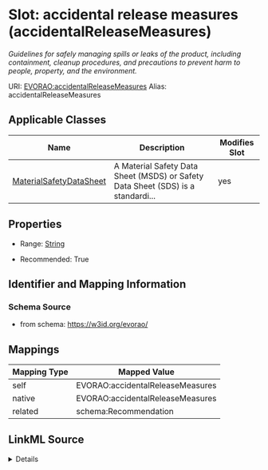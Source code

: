 

# Slot: accidental release measures (accidentalReleaseMeasures) 


_Guidelines for safely managing spills or leaks of the product, including containment, cleanup procedures, and precautions to prevent harm to people, property, and the environment._





URI: [EVORAO:accidentalReleaseMeasures](https://w3id.org/evorao/accidentalReleaseMeasures)
Alias: accidentalReleaseMeasures

<!-- no inheritance hierarchy -->





## Applicable Classes

| Name | Description | Modifies Slot |
| --- | --- | --- |
| [MaterialSafetyDataSheet](MaterialSafetyDataSheet.md) | A Material Safety Data Sheet (MSDS) or Safety Data Sheet (SDS) is a standardi... |  yes  |







## Properties

* Range: [String](String.md)

* Recommended: True





## Identifier and Mapping Information







### Schema Source


* from schema: https://w3id.org/evorao/




## Mappings

| Mapping Type | Mapped Value |
| ---  | ---  |
| self | EVORAO:accidentalReleaseMeasures |
| native | EVORAO:accidentalReleaseMeasures |
| related | schema:Recommendation |




## LinkML Source

<details>
```yaml
name: accidentalReleaseMeasures
description: Guidelines for safely managing spills or leaks of the product, including
  containment, cleanup procedures, and precautions to prevent harm to people, property,
  and the environment.
title: accidental release measures
from_schema: https://w3id.org/evorao/
related_mappings:
- schema:Recommendation
rank: 1000
alias: accidentalReleaseMeasures
domain_of:
- MaterialSafetyDataSheet
range: string
required: false
recommended: true
multivalued: false

```
</details>